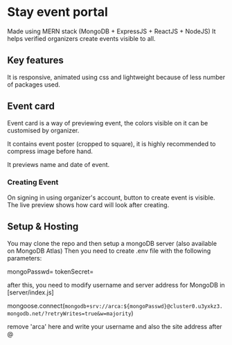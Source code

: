 # Stay event portal
Made using MERN stack (MongoDB + ExpressJS + ReactJS + NodeJS)
It helps verified organizers create events visible to all.

## Key features
It is responsive, animated using css and lightweight because of less number of packages used.

## Event card
Event card is a way of previewing event, the colors visible on it can be customised by organizer.

It contains event poster (cropped to square), it is highly recommended to compress image before hand.

It previews name and date of event.


### Creating Event
On signing in using organizer's account, button to create event is visible.
The live preview shows how card will look after creating.


## Setup & Hosting
You may clone the repo and then setup a mongoDB server (also available on MongoDB Atlas)
Then you need to create .env file with the following parameters:

mongoPasswd=<YOUR SERVER PASSWORD>
tokenSecret=<YOUR SECRET KEY TO GENERATE JWT TOKENS>
  
after this, you need to modify username and server address for MongoDB in [server/index.js]
  
mongoose.connect(`mongodb+srv://arca:${mongoPasswd}@cluster0.u3yxkz3.mongodb.net/?retryWrites=true&w=majority`)

remove 'arca' here and write your username and also the site address after @
  
  
